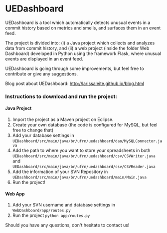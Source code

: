 # UEDashboard

UEDashboard is a tool which automatically detects unusual events in a commit history based on metrics and smells, and surfaces them in an event feed.

The project is divided into: (i) a Java project which collects and analyzes data from commit history, and (ii) a web project (inside the folder Web Dashboard) developed in Python using the framework Flask, where unusual events are displayed in an event feed.

UEDashboard is going through some improvements, but feel free to contribute or give any suggestions.

Blog post about UEDashboard: http://larissaleite.github.io/blog.html

### Instructions to download and run the project:

#### Java Project

1. Import the project as a Maven project on Eclipse.
2. Create your own database (the code is configured for MySQL, but feel free to change that)
3. Add your database settings in `UEDashboard/src/main/java/br/ufrn/uedashboard/dao/MySQLConnector.java`
4. Add the path to where you want to store your spreadsheets in both `UEDashboard/src/main/java/br/ufrn/uedashboard/csv/CSVWriter.java` and `UEDashboard/src/main/java/br/ufrn/uedashboard/csv/CSVReader.java`
5. Add the information of your SVN Repository in `UEDashboard/src/main/java/br/ufrn/uedashboard/main/Main.java`
6. Run the project!

#### Web App 

1. Add your SVN username and database settings in `WebDashboard/app/routes.py`
2. Run the project `python app/routes.py`

Should you have any questions, don't hesitate to contact us!
